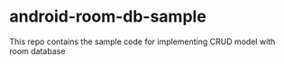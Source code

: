# android-room-db-sample
This repo contains the sample code for implementing CRUD model with room database
